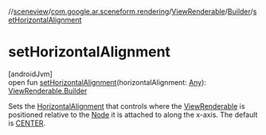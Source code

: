 //[sceneview](../../../../index.md)/[com.google.ar.sceneform.rendering](../../index.md)/[ViewRenderable](../index.md)/[Builder](index.md)/[setHorizontalAlignment](set-horizontal-alignment.md)

# setHorizontalAlignment

[androidJvm]\
open fun [setHorizontalAlignment](set-horizontal-alignment.md)(horizontalAlignment: [Any](https://kotlinlang.org/api/latest/jvm/stdlib/kotlin/-any/index.html)): [ViewRenderable.Builder](index.md)

Sets the [HorizontalAlignment](../-horizontal-alignment/index.md) that controls where the [ViewRenderable](../index.md) is positioned relative to the [Node](../../../io.github.sceneview.node/-node/index.md) it is attached to along the x-axis. The default is [CENTER](../-horizontal-alignment/-c-e-n-t-e-r/index.md).
